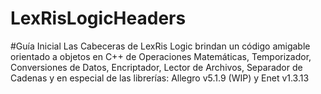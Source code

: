 # LexRisLogicHeaders

#Guía Inicial
Las Cabeceras de LexRis Logic brindan un código amigable orientado a objetos en C++ de  Operaciones Matemáticas, Temporizador, Conversiones de Datos, Encriptador, Lector de Archivos, Separador de Cadenas y en especial de las librerías:
Allegro v5.1.9 (WIP) y Enet v1.3.13
